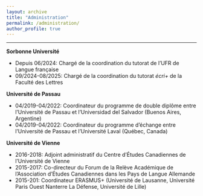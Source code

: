 ```yaml
---
layout: archive
title: "Administration"
permalink: /administration/
author_profile: true
---
```


---
**Sorbonne Université**
* Depuis 06/2024:	Chargé de la coordination du tutorat de l’UFR de Langue française
* 09/2024-08/2025: Chargé de la coordination du tutorat <i>écri+</i> de la Faculté des Lettres

**Université de Passau**
* 04/2019-04/2022:	Coordinateur du programme de double diplôme entre l’Université de Passau et l’Universidad del Salvador (Buenos Aires, Argentine)
* 04/2019-04/2022:	Coordinateur du programme d’échange entre l’Université de Passau et l’Université Laval (Québec, Canada)

**Université de Vienne**
* 2016-2018:	Adjoint administratif du Centre d’Études Canadiennes de l’Université de Vienne
* 2015-2017:	Co-directeur du Forum de la Relève Académique de l’Association d’Études Canadiennes dans les Pays de Langue Allemande
* 2015-201:	Coordinateur ERASMUS+ (Université de Lausanne, Université Paris Ouest Nanterre La Défense, Université de Lille)
